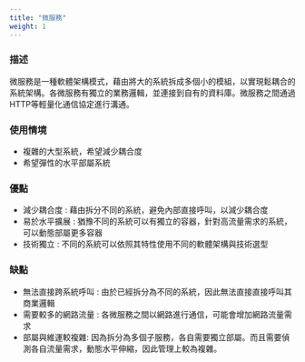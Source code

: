 ```yaml
---
title: "微服務"
weight: 1
---
```


### 描述

微服務是一種軟體架構模式，藉由將大的系統拆成多個小的模組，以實現鬆耦合的系統架構。各微服務有獨立的業務邏輯，並連接到自有的資料庫。微服務之間通過HTTP等輕量化通信協定進行溝通。

### 使用情境

- 複雜的大型系統，希望減少耦合度
- 希望彈性的水平部屬系統

### 優點

- 減少耦合度 : 藉由拆分不同的系統，避免內部直接呼叫，以減少耦合度
- 易於水平擴展 : 猶豫不同的系統可以有獨立的容器，針對高流量需求的系統，可以動態部屬更多容器
- 技術獨立 : 不同的系統可以依照其特性使用不同的軟體架構與技術選型

### 缺點

- 無法直接跨系統呼叫 : 由於已經拆分為不同的系統，因此無法直接直接呼叫其商業邏輯
- 需要較多的網路流量 : 各微服務之間以網路進行通信，可能會增加網路流量需求
- 部屬與維運較複雜: 因為拆分為多個子服務，各自需要獨立部屬。而且需要偵測各自流量需求，動態水平伸縮，因此管理上較為複雜。
